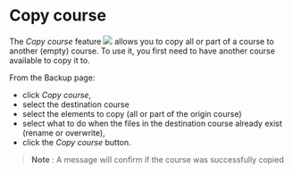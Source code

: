 # Copy course

The _Copy course_ feature ![](../../.gitbook/assets/graphics332.gif) allows you to copy all or part of a course to another \(empty\) course. To use it, you first need to have another course available to copy it to.

From the Backup page:

* click _Copy course_,
* select the destination course
* select the elements to copy \(all or part of the origin course\)
* select what to do when the files in the destination course already exist \(rename or overwrite\),
* click the _Copy course_ button.

> **Note** : A message will confirm if the course was successfully copied


